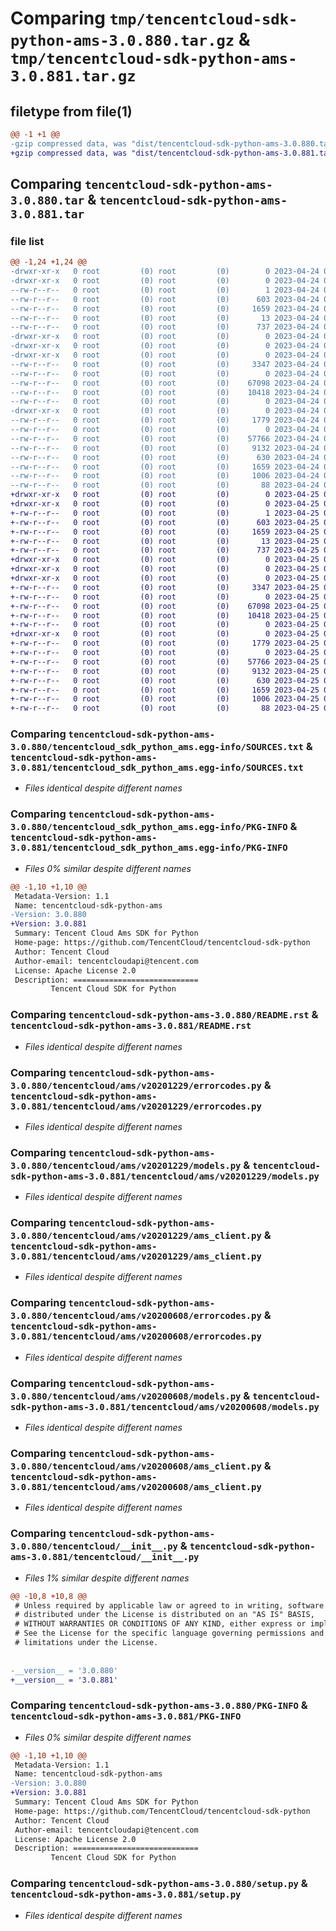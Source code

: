 # Comparing `tmp/tencentcloud-sdk-python-ams-3.0.880.tar.gz` & `tmp/tencentcloud-sdk-python-ams-3.0.881.tar.gz`

## filetype from file(1)

```diff
@@ -1 +1 @@
-gzip compressed data, was "dist/tencentcloud-sdk-python-ams-3.0.880.tar", last modified: Mon Apr 24 02:44:03 2023, max compression
+gzip compressed data, was "dist/tencentcloud-sdk-python-ams-3.0.881.tar", last modified: Tue Apr 25 00:19:06 2023, max compression
```

## Comparing `tencentcloud-sdk-python-ams-3.0.880.tar` & `tencentcloud-sdk-python-ams-3.0.881.tar`

### file list

```diff
@@ -1,24 +1,24 @@
-drwxr-xr-x   0 root         (0) root         (0)        0 2023-04-24 02:44:03.000000 tencentcloud-sdk-python-ams-3.0.880/
-drwxr-xr-x   0 root         (0) root         (0)        0 2023-04-24 02:44:03.000000 tencentcloud-sdk-python-ams-3.0.880/tencentcloud_sdk_python_ams.egg-info/
--rw-r--r--   0 root         (0) root         (0)        1 2023-04-24 02:44:03.000000 tencentcloud-sdk-python-ams-3.0.880/tencentcloud_sdk_python_ams.egg-info/dependency_links.txt
--rw-r--r--   0 root         (0) root         (0)      603 2023-04-24 02:44:03.000000 tencentcloud-sdk-python-ams-3.0.880/tencentcloud_sdk_python_ams.egg-info/SOURCES.txt
--rw-r--r--   0 root         (0) root         (0)     1659 2023-04-24 02:44:03.000000 tencentcloud-sdk-python-ams-3.0.880/tencentcloud_sdk_python_ams.egg-info/PKG-INFO
--rw-r--r--   0 root         (0) root         (0)       13 2023-04-24 02:44:03.000000 tencentcloud-sdk-python-ams-3.0.880/tencentcloud_sdk_python_ams.egg-info/top_level.txt
--rw-r--r--   0 root         (0) root         (0)      737 2023-04-24 02:44:03.000000 tencentcloud-sdk-python-ams-3.0.880/README.rst
-drwxr-xr-x   0 root         (0) root         (0)        0 2023-04-24 02:44:03.000000 tencentcloud-sdk-python-ams-3.0.880/tencentcloud/
-drwxr-xr-x   0 root         (0) root         (0)        0 2023-04-24 02:44:03.000000 tencentcloud-sdk-python-ams-3.0.880/tencentcloud/ams/
-drwxr-xr-x   0 root         (0) root         (0)        0 2023-04-24 02:44:03.000000 tencentcloud-sdk-python-ams-3.0.880/tencentcloud/ams/v20201229/
--rw-r--r--   0 root         (0) root         (0)     3347 2023-04-24 02:44:03.000000 tencentcloud-sdk-python-ams-3.0.880/tencentcloud/ams/v20201229/errorcodes.py
--rw-r--r--   0 root         (0) root         (0)        0 2023-04-24 02:44:03.000000 tencentcloud-sdk-python-ams-3.0.880/tencentcloud/ams/v20201229/__init__.py
--rw-r--r--   0 root         (0) root         (0)    67098 2023-04-24 02:44:03.000000 tencentcloud-sdk-python-ams-3.0.880/tencentcloud/ams/v20201229/models.py
--rw-r--r--   0 root         (0) root         (0)    10418 2023-04-24 02:44:03.000000 tencentcloud-sdk-python-ams-3.0.880/tencentcloud/ams/v20201229/ams_client.py
--rw-r--r--   0 root         (0) root         (0)        0 2023-04-24 02:44:03.000000 tencentcloud-sdk-python-ams-3.0.880/tencentcloud/ams/__init__.py
-drwxr-xr-x   0 root         (0) root         (0)        0 2023-04-24 02:44:03.000000 tencentcloud-sdk-python-ams-3.0.880/tencentcloud/ams/v20200608/
--rw-r--r--   0 root         (0) root         (0)     1779 2023-04-24 02:44:03.000000 tencentcloud-sdk-python-ams-3.0.880/tencentcloud/ams/v20200608/errorcodes.py
--rw-r--r--   0 root         (0) root         (0)        0 2023-04-24 02:44:03.000000 tencentcloud-sdk-python-ams-3.0.880/tencentcloud/ams/v20200608/__init__.py
--rw-r--r--   0 root         (0) root         (0)    57766 2023-04-24 02:44:03.000000 tencentcloud-sdk-python-ams-3.0.880/tencentcloud/ams/v20200608/models.py
--rw-r--r--   0 root         (0) root         (0)     9132 2023-04-24 02:44:03.000000 tencentcloud-sdk-python-ams-3.0.880/tencentcloud/ams/v20200608/ams_client.py
--rw-r--r--   0 root         (0) root         (0)      630 2023-04-24 02:44:03.000000 tencentcloud-sdk-python-ams-3.0.880/tencentcloud/__init__.py
--rw-r--r--   0 root         (0) root         (0)     1659 2023-04-24 02:44:03.000000 tencentcloud-sdk-python-ams-3.0.880/PKG-INFO
--rw-r--r--   0 root         (0) root         (0)     1006 2023-04-24 02:44:03.000000 tencentcloud-sdk-python-ams-3.0.880/setup.py
--rw-r--r--   0 root         (0) root         (0)       88 2023-04-24 02:44:03.000000 tencentcloud-sdk-python-ams-3.0.880/setup.cfg
+drwxr-xr-x   0 root         (0) root         (0)        0 2023-04-25 00:19:06.000000 tencentcloud-sdk-python-ams-3.0.881/
+drwxr-xr-x   0 root         (0) root         (0)        0 2023-04-25 00:19:06.000000 tencentcloud-sdk-python-ams-3.0.881/tencentcloud_sdk_python_ams.egg-info/
+-rw-r--r--   0 root         (0) root         (0)        1 2023-04-25 00:19:06.000000 tencentcloud-sdk-python-ams-3.0.881/tencentcloud_sdk_python_ams.egg-info/dependency_links.txt
+-rw-r--r--   0 root         (0) root         (0)      603 2023-04-25 00:19:06.000000 tencentcloud-sdk-python-ams-3.0.881/tencentcloud_sdk_python_ams.egg-info/SOURCES.txt
+-rw-r--r--   0 root         (0) root         (0)     1659 2023-04-25 00:19:06.000000 tencentcloud-sdk-python-ams-3.0.881/tencentcloud_sdk_python_ams.egg-info/PKG-INFO
+-rw-r--r--   0 root         (0) root         (0)       13 2023-04-25 00:19:06.000000 tencentcloud-sdk-python-ams-3.0.881/tencentcloud_sdk_python_ams.egg-info/top_level.txt
+-rw-r--r--   0 root         (0) root         (0)      737 2023-04-25 00:19:06.000000 tencentcloud-sdk-python-ams-3.0.881/README.rst
+drwxr-xr-x   0 root         (0) root         (0)        0 2023-04-25 00:19:06.000000 tencentcloud-sdk-python-ams-3.0.881/tencentcloud/
+drwxr-xr-x   0 root         (0) root         (0)        0 2023-04-25 00:19:06.000000 tencentcloud-sdk-python-ams-3.0.881/tencentcloud/ams/
+drwxr-xr-x   0 root         (0) root         (0)        0 2023-04-25 00:19:06.000000 tencentcloud-sdk-python-ams-3.0.881/tencentcloud/ams/v20201229/
+-rw-r--r--   0 root         (0) root         (0)     3347 2023-04-25 00:19:06.000000 tencentcloud-sdk-python-ams-3.0.881/tencentcloud/ams/v20201229/errorcodes.py
+-rw-r--r--   0 root         (0) root         (0)        0 2023-04-25 00:19:06.000000 tencentcloud-sdk-python-ams-3.0.881/tencentcloud/ams/v20201229/__init__.py
+-rw-r--r--   0 root         (0) root         (0)    67098 2023-04-25 00:19:06.000000 tencentcloud-sdk-python-ams-3.0.881/tencentcloud/ams/v20201229/models.py
+-rw-r--r--   0 root         (0) root         (0)    10418 2023-04-25 00:19:06.000000 tencentcloud-sdk-python-ams-3.0.881/tencentcloud/ams/v20201229/ams_client.py
+-rw-r--r--   0 root         (0) root         (0)        0 2023-04-25 00:19:06.000000 tencentcloud-sdk-python-ams-3.0.881/tencentcloud/ams/__init__.py
+drwxr-xr-x   0 root         (0) root         (0)        0 2023-04-25 00:19:06.000000 tencentcloud-sdk-python-ams-3.0.881/tencentcloud/ams/v20200608/
+-rw-r--r--   0 root         (0) root         (0)     1779 2023-04-25 00:19:06.000000 tencentcloud-sdk-python-ams-3.0.881/tencentcloud/ams/v20200608/errorcodes.py
+-rw-r--r--   0 root         (0) root         (0)        0 2023-04-25 00:19:06.000000 tencentcloud-sdk-python-ams-3.0.881/tencentcloud/ams/v20200608/__init__.py
+-rw-r--r--   0 root         (0) root         (0)    57766 2023-04-25 00:19:06.000000 tencentcloud-sdk-python-ams-3.0.881/tencentcloud/ams/v20200608/models.py
+-rw-r--r--   0 root         (0) root         (0)     9132 2023-04-25 00:19:06.000000 tencentcloud-sdk-python-ams-3.0.881/tencentcloud/ams/v20200608/ams_client.py
+-rw-r--r--   0 root         (0) root         (0)      630 2023-04-25 00:19:06.000000 tencentcloud-sdk-python-ams-3.0.881/tencentcloud/__init__.py
+-rw-r--r--   0 root         (0) root         (0)     1659 2023-04-25 00:19:06.000000 tencentcloud-sdk-python-ams-3.0.881/PKG-INFO
+-rw-r--r--   0 root         (0) root         (0)     1006 2023-04-25 00:19:06.000000 tencentcloud-sdk-python-ams-3.0.881/setup.py
+-rw-r--r--   0 root         (0) root         (0)       88 2023-04-25 00:19:06.000000 tencentcloud-sdk-python-ams-3.0.881/setup.cfg
```

### Comparing `tencentcloud-sdk-python-ams-3.0.880/tencentcloud_sdk_python_ams.egg-info/SOURCES.txt` & `tencentcloud-sdk-python-ams-3.0.881/tencentcloud_sdk_python_ams.egg-info/SOURCES.txt`

 * *Files identical despite different names*

### Comparing `tencentcloud-sdk-python-ams-3.0.880/tencentcloud_sdk_python_ams.egg-info/PKG-INFO` & `tencentcloud-sdk-python-ams-3.0.881/tencentcloud_sdk_python_ams.egg-info/PKG-INFO`

 * *Files 0% similar despite different names*

```diff
@@ -1,10 +1,10 @@
 Metadata-Version: 1.1
 Name: tencentcloud-sdk-python-ams
-Version: 3.0.880
+Version: 3.0.881
 Summary: Tencent Cloud Ams SDK for Python
 Home-page: https://github.com/TencentCloud/tencentcloud-sdk-python
 Author: Tencent Cloud
 Author-email: tencentcloudapi@tencent.com
 License: Apache License 2.0
 Description: ============================
         Tencent Cloud SDK for Python
```

### Comparing `tencentcloud-sdk-python-ams-3.0.880/README.rst` & `tencentcloud-sdk-python-ams-3.0.881/README.rst`

 * *Files identical despite different names*

### Comparing `tencentcloud-sdk-python-ams-3.0.880/tencentcloud/ams/v20201229/errorcodes.py` & `tencentcloud-sdk-python-ams-3.0.881/tencentcloud/ams/v20201229/errorcodes.py`

 * *Files identical despite different names*

### Comparing `tencentcloud-sdk-python-ams-3.0.880/tencentcloud/ams/v20201229/models.py` & `tencentcloud-sdk-python-ams-3.0.881/tencentcloud/ams/v20201229/models.py`

 * *Files identical despite different names*

### Comparing `tencentcloud-sdk-python-ams-3.0.880/tencentcloud/ams/v20201229/ams_client.py` & `tencentcloud-sdk-python-ams-3.0.881/tencentcloud/ams/v20201229/ams_client.py`

 * *Files identical despite different names*

### Comparing `tencentcloud-sdk-python-ams-3.0.880/tencentcloud/ams/v20200608/errorcodes.py` & `tencentcloud-sdk-python-ams-3.0.881/tencentcloud/ams/v20200608/errorcodes.py`

 * *Files identical despite different names*

### Comparing `tencentcloud-sdk-python-ams-3.0.880/tencentcloud/ams/v20200608/models.py` & `tencentcloud-sdk-python-ams-3.0.881/tencentcloud/ams/v20200608/models.py`

 * *Files identical despite different names*

### Comparing `tencentcloud-sdk-python-ams-3.0.880/tencentcloud/ams/v20200608/ams_client.py` & `tencentcloud-sdk-python-ams-3.0.881/tencentcloud/ams/v20200608/ams_client.py`

 * *Files identical despite different names*

### Comparing `tencentcloud-sdk-python-ams-3.0.880/tencentcloud/__init__.py` & `tencentcloud-sdk-python-ams-3.0.881/tencentcloud/__init__.py`

 * *Files 1% similar despite different names*

```diff
@@ -10,8 +10,8 @@
 # Unless required by applicable law or agreed to in writing, software
 # distributed under the License is distributed on an "AS IS" BASIS,
 # WITHOUT WARRANTIES OR CONDITIONS OF ANY KIND, either express or implied.
 # See the License for the specific language governing permissions and
 # limitations under the License.
 
 
-__version__ = '3.0.880'
+__version__ = '3.0.881'
```

### Comparing `tencentcloud-sdk-python-ams-3.0.880/PKG-INFO` & `tencentcloud-sdk-python-ams-3.0.881/PKG-INFO`

 * *Files 0% similar despite different names*

```diff
@@ -1,10 +1,10 @@
 Metadata-Version: 1.1
 Name: tencentcloud-sdk-python-ams
-Version: 3.0.880
+Version: 3.0.881
 Summary: Tencent Cloud Ams SDK for Python
 Home-page: https://github.com/TencentCloud/tencentcloud-sdk-python
 Author: Tencent Cloud
 Author-email: tencentcloudapi@tencent.com
 License: Apache License 2.0
 Description: ============================
         Tencent Cloud SDK for Python
```

### Comparing `tencentcloud-sdk-python-ams-3.0.880/setup.py` & `tencentcloud-sdk-python-ams-3.0.881/setup.py`

 * *Files identical despite different names*

